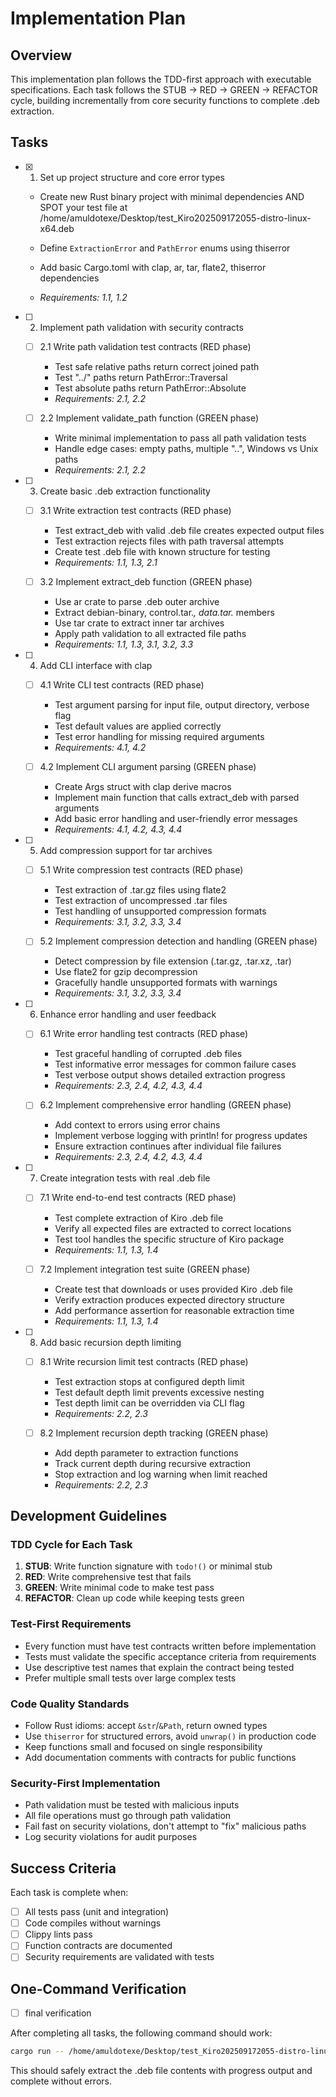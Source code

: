 # Implementation Plan

## Overview

This implementation plan follows the TDD-first approach with executable specifications. Each task follows the STUB → RED → GREEN → REFACTOR cycle, building incrementally from core security functions to complete .deb extraction.

## Tasks



- [x] 1. Set up project structure and core error types
  - Create new Rust binary project with minimal dependencies AND SPOT your test file at /home/amuldotexe/Desktop/test_Kiro202509172055-distro-linux-x64.deb

  - Define `ExtractionError` and `PathError` enums using thiserror
  - Add basic Cargo.toml with clap, ar, tar, flate2, thiserror dependencies
  - _Requirements: 1.1, 1.2_

- [ ] 2. Implement path validation with security contracts
  - [ ] 2.1 Write path validation test contracts (RED phase)
    - Test safe relative paths return correct joined path
    - Test "../" paths return PathError::Traversal
    - Test absolute paths return PathError::Absolute
    - _Requirements: 2.1, 2.2_
  
  - [ ] 2.2 Implement validate_path function (GREEN phase)
    - Write minimal implementation to pass all path validation tests
    - Handle edge cases: empty paths, multiple "..", Windows vs Unix paths
    - _Requirements: 2.1, 2.2_

- [ ] 3. Create basic .deb extraction functionality
  - [ ] 3.1 Write extraction test contracts (RED phase)
    - Test extract_deb with valid .deb file creates expected output files
    - Test extraction rejects files with path traversal attempts
    - Create test .deb file with known structure for testing
    - _Requirements: 1.1, 1.3, 2.1_
  
  - [ ] 3.2 Implement extract_deb function (GREEN phase)
    - Use ar crate to parse .deb outer archive
    - Extract debian-binary, control.tar.*, data.tar.* members
    - Use tar crate to extract inner tar archives
    - Apply path validation to all extracted file paths
    - _Requirements: 1.1, 1.3, 3.1, 3.2, 3.3_

- [ ] 4. Add CLI interface with clap
  - [ ] 4.1 Write CLI test contracts (RED phase)
    - Test argument parsing for input file, output directory, verbose flag
    - Test default values are applied correctly
    - Test error handling for missing required arguments
    - _Requirements: 4.1, 4.2_
  
  - [ ] 4.2 Implement CLI argument parsing (GREEN phase)
    - Create Args struct with clap derive macros
    - Implement main function that calls extract_deb with parsed arguments
    - Add basic error handling and user-friendly error messages
    - _Requirements: 4.1, 4.2, 4.3, 4.4_

- [ ] 5. Add compression support for tar archives
  - [ ] 5.1 Write compression test contracts (RED phase)
    - Test extraction of .tar.gz files using flate2
    - Test extraction of uncompressed .tar files
    - Test handling of unsupported compression formats
    - _Requirements: 3.1, 3.2, 3.3, 3.4_
  
  - [ ] 5.2 Implement compression detection and handling (GREEN phase)
    - Detect compression by file extension (.tar.gz, .tar.xz, .tar)
    - Use flate2 for gzip decompression
    - Gracefully handle unsupported formats with warnings
    - _Requirements: 3.1, 3.2, 3.3, 3.4_

- [ ] 6. Enhance error handling and user feedback
  - [ ] 6.1 Write error handling test contracts (RED phase)
    - Test graceful handling of corrupted .deb files
    - Test informative error messages for common failure cases
    - Test verbose output shows detailed extraction progress
    - _Requirements: 2.3, 2.4, 4.2, 4.3, 4.4_
  
  - [ ] 6.2 Implement comprehensive error handling (GREEN phase)
    - Add context to errors using error chains
    - Implement verbose logging with println! for progress updates
    - Ensure extraction continues after individual file failures
    - _Requirements: 2.3, 2.4, 4.2, 4.3, 4.4_

- [ ] 7. Create integration tests with real .deb file
  - [ ] 7.1 Write end-to-end test contracts (RED phase)
    - Test complete extraction of Kiro .deb file
    - Verify all expected files are extracted to correct locations
    - Test tool handles the specific structure of Kiro package
    - _Requirements: 1.1, 1.3, 1.4_
  
  - [ ] 7.2 Implement integration test suite (GREEN phase)
    - Create test that downloads or uses provided Kiro .deb file
    - Verify extraction produces expected directory structure
    - Add performance assertion for reasonable extraction time
    - _Requirements: 1.1, 1.3, 1.4_

- [ ] 8. Add basic recursion depth limiting
  - [ ] 8.1 Write recursion limit test contracts (RED phase)
    - Test extraction stops at configured depth limit
    - Test default depth limit prevents excessive nesting
    - Test depth limit can be overridden via CLI flag
    - _Requirements: 2.2, 2.3_
  
  - [ ] 8.2 Implement recursion depth tracking (GREEN phase)
    - Add depth parameter to extraction functions
    - Track current depth during recursive extraction
    - Stop extraction and log warning when limit reached
    - _Requirements: 2.2, 2.3_

## Development Guidelines

### TDD Cycle for Each Task
1. **STUB**: Write function signature with `todo!()` or minimal stub
2. **RED**: Write comprehensive test that fails
3. **GREEN**: Write minimal code to make test pass
4. **REFACTOR**: Clean up code while keeping tests green

### Test-First Requirements
- Every function must have test contracts written before implementation
- Tests must validate the specific acceptance criteria from requirements
- Use descriptive test names that explain the contract being tested
- Prefer multiple small tests over large complex tests

### Code Quality Standards
- Follow Rust idioms: accept `&str`/`&Path`, return owned types
- Use `thiserror` for structured errors, avoid `unwrap()` in production code
- Keep functions small and focused on single responsibility
- Add documentation comments with contracts for public functions

### Security-First Implementation
- Path validation must be tested with malicious inputs
- All file operations must go through path validation
- Fail fast on security violations, don't attempt to "fix" malicious paths
- Log security violations for audit purposes

## Success Criteria

Each task is complete when:
- [ ] All tests pass (unit and integration)
- [ ] Code compiles without warnings
- [ ] Clippy lints pass
- [ ] Function contracts are documented
- [ ] Security requirements are validated with tests

## One-Command Verification

- [ ] final verification

After completing all tasks, the following command should work:
```bash
cargo run -- /home/amuldotexe/Desktop/test_Kiro202509172055-distro-linux-x64.deb --output /home/amuldotexe/Desktop/extracted --verbose
```

This should safely extract the .deb file contents with progress output and complete without errors.